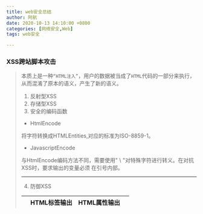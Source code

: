 ```yaml
---
title: web安全总结
author: 阿航
date: 2020-10-13 14:10:00 +0800
categories: [网络安全,Web]
tags: web安全

---
```




### XSS跨站脚本攻击

>本质上是一种`“HTML注入”`，用户的数据被当成了`HTML`代码的一部分来执行，从而混淆了原本的语义，产生了新的语义。
>
>1. 反射型XSS
>2. 存储型XSS
>3. 安全的编码函数
>
>* HtmlEncode
>
>将字符转换成HTMLEntities,对应的标准为ISO-8859-1。
>
>* JavascriptEncode
>
>与HtmlEncode编码方法不同，需要使用" \ "对特殊字符进行转义。在对抗XSS时，要求输出的变量必须                在引号内部。
>
>*****
>
>
>
>4. 防御XSS
>
>|      | HTML标签输出         | HTML属性输出              | <script>标签输出                  | 事件中输出                                   | CSS中输出                                                    | 地址中输出 |
>| ---- | -------------------- | ------------------------- | --------------------------------- | -------------------------------------------- | ------------------------------------------------------------ | ---------- |
>| 例   | `<div>$var</div>`    | `<div name="$var"></div>` | `<script> varx="$var"; </script>` | `<a href=# onclick="funcA('$var')">test</a>` | 略(P100)                                                     | ...        |
>| 防御 | 对变量使用HtmlEncode | 对变量使用HtmlEncode      | 使用JavascriptEncode              | 使用JavascriptEncode                         | 禁止用户可控制的变量再`<style>`标签,“HTML标签的style属性”以及“CSS文件”中输出 | ...        |
>
>地址中输出
>
>>```
>><a href = "$var" >test</a> 
>>```
>>
>>构造伪协议实施攻击:
>>
>>* ```
>> <a href = "javascript:alert(1);" >test</a>
>> ```
>> ```
>>
>> ```
>>
>>```
>>
>>```
>>
>>```
>>如果变量是整个URL,先检查变量是否以“http”开头，若不是则自动添加。
>>```
>>
>>```
>>
>>```
>>
>>```
>>
>>```
>
>5. 防御DOM Based XSS
>
>****



## 第4章 跨站点请求伪造(CSRF)

*****

### 4.1 CSRF简介

>1. 攻击者在自己的域中构造一个页面:
>
>   * ```
>     http://www.a.com/csrf.html
>     ```
>
>   * 内容为:
>
>   * ```
>     <img src ="http://blog.sohu.com/manage/entry.do?m=delete&id=156714243" />
>     ```
>
>   * 地址指向删除博客文章的链接，诱使目标用户访问该页面，图片标签会向服务器发送一次GET 请求，删除文章。
>

### 4.2 CSRF进阶

####        		1. 浏览器的cookie 策略

>  >*  Session Cookie（临时Cookie）
>  >* Third-party Cookie (本地Cookie)
>

#### 				2. P3P头

>  * 使`<iframe>,<script>`等标签在IE中不再拦截第三方Cookie的发送。
>

### 4.3 CSRF的防御

#### 						1. 验证码

#### 						2. Referer Check(防止图片盗链)

>>检查Referer是否合法来判断用户是否被CSRF攻击。
>>
>>缺陷:服务器并非什么时候都能取到Referer。

#### 						3. Anti CSRF Token

>  * 在URL尾部新增一个参数Token，要求生成足够随机，使用安全的随机数生成器。
>  * 为防止Token通过Referer的方式泄露，应该尽量将其放在表单中。把敏感操作GET改为POST，以form表单(或者ajax)的形式提交。
>
>*****



## 第5章 点击劫持(ClickJacking)

****

### 5.1 点击劫持(ClickJacking)

#### 		1. 概念

>  * 使用一个透明的，不可见的iframe覆盖在网页上，然后诱使用户在网页上操作，通过调整iframe页面的位置，使用户恰好点击在iframe页面的一些功能按钮上。

### 5.2 Flash点击劫持

### 5.3 图片覆盖攻击

>* XSIO(Cross Site Image Overlaying): 利用图片的style,或者能控制CSS。

### 5.4 拖拽劫持与数据劫持

>* 诱使用户从隐藏的不可见iframe中“拖拽”出攻击者希望得到的数据，然后放到攻击者能控制的另外一个页面中，从而窃取数据。

### 5.5 TapJacking(触屏劫持）

****



### 5.6 防御ClickJacking

  	#### 				1. frame busting

>>```
>>if (top.location != location) {
>>	top.location = self.location;
>>}
>>```
>>
>>通过上面代码禁止iframe的嵌套。
>>
>>缺陷：由于使用JavaScript写的，容易被绕过。
>>
>>解决该问题最好的方案是使用一个HTTP头。
>>
>>****
>
>****

#### 						2. X-Frame-Options

>>它有三个可选的值
>>
>>* DENY
>>* SAMEORIGIN
>>* ALLOW-FROM origin
>>
>>当值为DENY时，浏览器拒绝当前页面加载任何frame页面。
>>
>>若值为SAMEORIGIN，则frame页面的地址只能为同源域名下的页面。
>>
>>若值为ALLOW-FROM，则可以定义允许frame加载的页面地址。
>>
>>****
>
>****



## 第6章 HTML5 安全

*****

### 6.1 HTML5 新标签

#### 	     				1. iframe中的sandbox

>* `<iframe>`标签加载的内容被视为一个独立的源，其中的**脚本**被禁止执行，**表单**被禁止提交，**插件**被禁止加载，指向其它浏览对象的**链接**也会被禁止。
>
>* sandbox有以下几个属性
>
>* allow-same-origin: 允许同源访问
>* allow-top-navigation: 允许访问顶层窗口
>* allow-forms: 允许提交表单
>* allow-scripts: 允许执行脚本
>
>* iframe实例
>
>```
><iframe sandbox="allow-same-origin allow-forms allow-scripts"
>	src="http://......."</iframe>
>```

#### 		

#### 		2. Link Types: noreferre

>```
><a href="xxx" rel="noreferrer" >test</a>
>```
>
>标签指定了noreferrer后，浏览器在请求该标签的地址后不再发送Referer。

#### 						3. Canvas

****



### 6.2 其它安全

#### 						1. Cross-Origin Resource Sharing

>* Origin Header 用于标记HTTP发起的“源”，服务器端通过识别这个来判断浏览器的请求是否来自一个合法的“源”。

#### 						2. postMessage-跨窗口传递消息

>* postMessage允许每一个window对象往其他的窗口发送文本消息，从而实现跨窗口的消息传递。该功能不受同源策略限制。

#### 				3. Web Storage

>就像一个非关系型数据库，由Key-Value对组成，使用方法为:
>
>```
>设置一个值: window.sessionStorage.setItem(key,value);
>读取一个值: window.sessionStorage.getItem(key);
>```
>
>* Session Storage，关闭浏览器就会失效。
>* Local Storage，数据会一直存在。

****



## 第7章 注入攻击

### 7.1 SQL注入

​		注入攻击的的两个条件:

>* 用户能够控制数据的输入。
>* 原本要执行的代码拼接了用户的输入。

#### 						1. 盲注

>* 盲注验证：构造简单的条件语句，根据返回页面是否发生变化，来判断SQL语句是否得到执行。
>
>* ```
> http://newspaper.com/items.php?id=2 and 1=2
> ```
> ```
>
> ```
>
>```
>
>```
>
>```
>
>```
>* ```
>  http://newspaper.com/items.php?id=2 and 1=1
>  ```
>```
>
>```
>
>```
>
>对比上面两个页面返回结果的差异，判断是否存在SQL注入漏洞。
>
>```
>
>```
>
>```

#### 						2. Timing Attack

>* 利用BENCHMARK()
>

### 7.2 数据库攻击技巧

*****



### 7.3 防御SQL注入

#### 				1. 使用预编译语句

#### 				2. 使用存储过程

#### 				3. 检查数据类型

>* 限制用户输入数据的数据类型

#### 		4. 使用安全函数

### 		7.4 其它注入攻击

#### 				1. XML注入

#### 				2. 代码注入

#### 				3. CRLF注入

*****



## 第8章 文件上传漏洞

****

 





